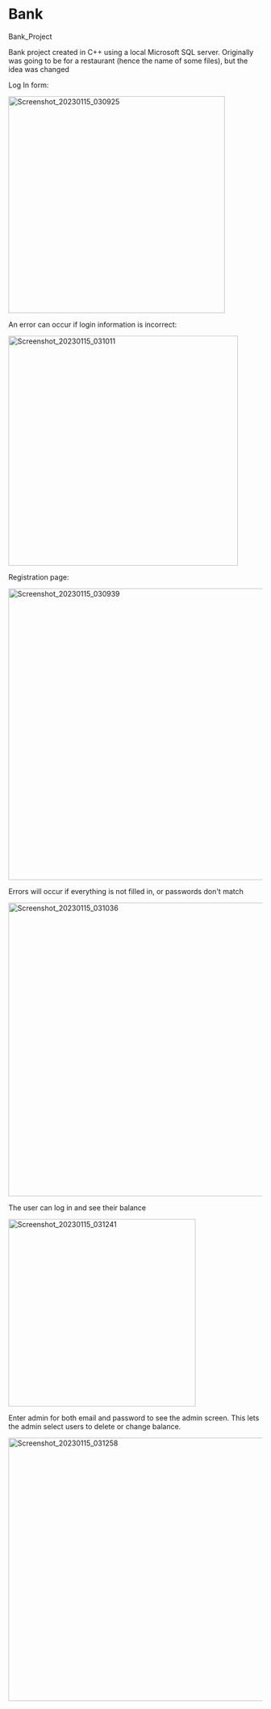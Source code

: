 # Bank
Bank_Project

Bank project created in C++ using a local Microsoft SQL server.
Originally was going to be for a restaurant (hence the name of some files), but the idea was changed  

Log In form:

<img width="429" alt="Screenshot_20230115_030925" src="https://user-images.githubusercontent.com/95258969/212609572-71a3a7ae-ab6f-4192-928b-1b72b540e689.png">

An error can occur if login information is incorrect:

<img width="455" alt="Screenshot_20230115_031011" src="https://user-images.githubusercontent.com/95258969/212609621-5abf04b6-525a-4b3e-91ef-4cfcd4c81c86.png">

Registration page:

<img width="577" alt="Screenshot_20230115_030939" src="https://user-images.githubusercontent.com/95258969/212609650-8f5d0f0e-1df5-426f-96d9-3790f6c7db83.png">

Errors will occur if everything is not filled in, or passwords don't match

<img width="581" alt="Screenshot_20230115_031036" src="https://user-images.githubusercontent.com/95258969/212609665-e8df97a1-83ab-4ba3-a0a0-85ba17b1b2b8.png">

The user can log in and see their balance

<img width="371" alt="Screenshot_20230115_031241" src="https://user-images.githubusercontent.com/95258969/212609725-d2f3c563-a907-4945-9d03-4472c8da13f1.png">

Enter admin for both email and password to see the admin screen. This lets the admin select users to delete or change balance. 

<img width="521" alt="Screenshot_20230115_031258" src="https://user-images.githubusercontent.com/95258969/212609757-85d89f0f-f068-4757-abe8-65b165793911.png">
